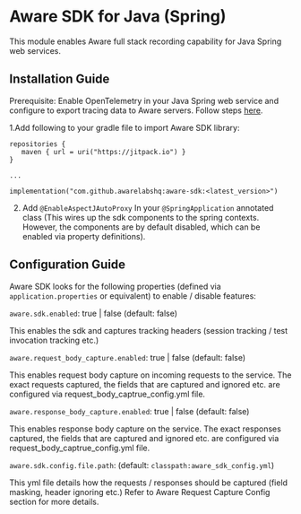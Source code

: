 # Aware SDK for Java (Spring)

This module enables Aware full stack recording capability for Java Spring web services.

## Installation Guide

Prerequisite: Enable OpenTelemetry in your Java Spring web service and configure to export tracing data to Aware servers. Follow steps [here](https://awarelabs.io/blog/getting-started-java).

1.Add following to your gradle file to import Aware SDK library:

```
repositories {
   maven { url = uri("https://jitpack.io") }
}

...

implementation("com.github.awarelabshq:aware-sdk:<latest_version>")

```

2. Add ```@EnableAspectJAutoProxy``` In your ```@SpringApplication``` annotated class (This wires up the sdk components to the spring contexts. However, the components are by default disabled, which can be enabled via property definitions).

## Configuration Guide

Aware SDK looks for the following properties (defined via ```application.properties``` or equivalent) to enable / disable features:

```aware.sdk.enabled```: true | false (default: false)

This enables the sdk and captures tracking headers (session tracking / test invocation tracking etc.)

```aware.request_body_capture.enabled```: true | false (default: false)

This enables request body capture on incoming requests to the service. The exact requests captured, the fields that are captured and ignored etc. are configured via request_body_captrue_config.yml file.

```aware.response_body_capture.enabled```: true | false (default: false)

This enables response body capture on the service. The exact responses captured, the fields that are captured and ignored etc. are configured via request_body_captrue_config.yml file.

```aware.sdk.config.file.path```: (default: ```classpath:aware_sdk_config.yml```)

This yml file details how the requests / responses should be captured (field masking, header ignoring etc.) Refer to Aware Request Capture Config section for more details.


